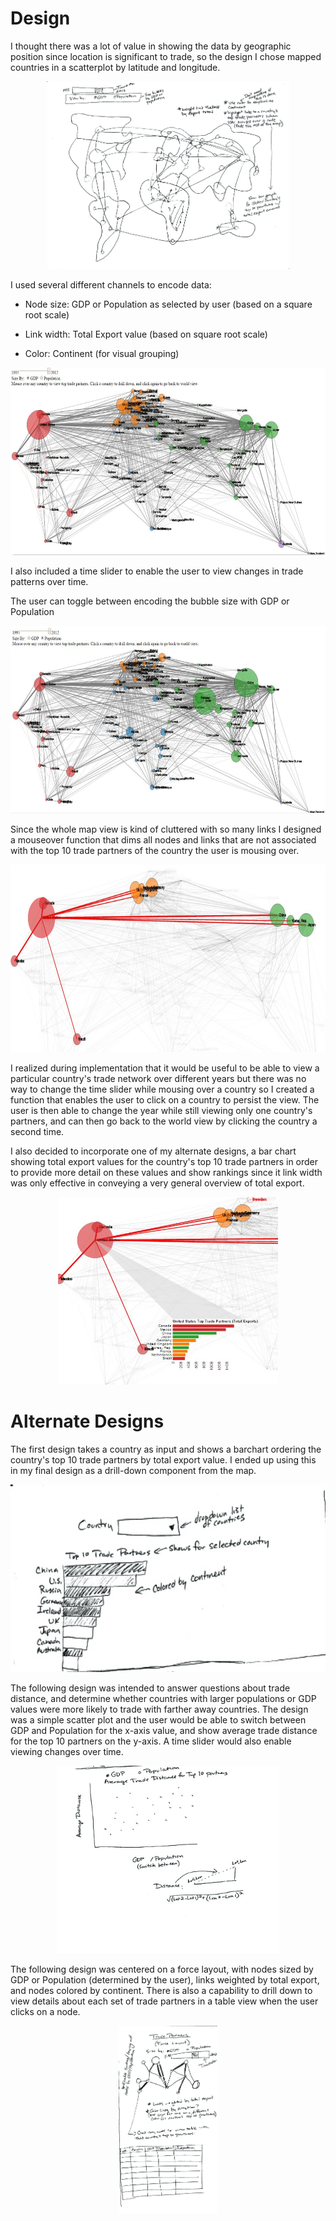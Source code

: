 Design
======

I thought there was a lot of value in showing the data by geographic position since location is significant to trade, so the design I chose mapped countries in a scatterplot by latitude and longitude. 

<p align="center">
  <img src="design/SKuamoo1.jpg" height="300"/>
</p>

I used several different channels to encode data:

* Node size: GDP or Population as selected by user (based on a square root scale)

* Link width: Total Export value (based on square root scale)

* Color: Continent (for visual grouping)

<p align="center">
  <img src="design/map.JPG" height="300"/>
</p>

I also included a time slider to enable the user to view changes in trade patterns over time. 

The user can toggle between encoding the bubble size with GDP or Population

<p align="center">
  <img src="design/map_population.JPG" height="300"/>
</p>

Since the whole map view is kind of cluttered with so many links I designed a mouseover function that dims all nodes and links that are not associated with the top 10 trade partners of the country the user is mousing over.

<p align="center">
  <img src="design/mouseover.jpg" height="300"/>
</p>

I realized during implementation that it would be useful to be able to view a particular country's trade network over different years but there was no way to change the time slider while mousing over a country so I created a function that enables the user to click on a country to persist the view. The user is then able to change the year while still viewing only one country's partners, and can then go back to the world view by clicking the country a second time.

I also decided to incorporate one of my alternate designs, a bar chart showing total export values for the country's top 10 trade partners in order to provide more detail on these values and show rankings since it link width was only effective in conveying a very general overview of total export.

<p align="center">
  <img src="design/click.JPG" height="300"/>
</p>

Alternate Designs
=================

The first design takes a country as input and shows a barchart ordering the country's top 10 trade partners by total export value. I ended up using this in my final design as a drill-down component from the map.

<p align="center">
  <img src="design/SKuamoo4.jpg" height="300"/>
</p>

The following design was intended to answer questions about trade distance, and determine whether countries with larger populations or GDP values were more likely to trade with farther away countries. The design was a simple scatter plot and the user would be able to switch between GDP and Population for the x-axis value, and show average trade distance for the top 10 partners on the y-axis. A time slider would also enable viewing changes over time.

<p align="center">
  <img src="design/SKuamoo3.jpg" height="300"/>
</p>

The following design was centered on a force layout, with nodes sized by GDP or Population (determined by the user), links weighted by total export, and nodes colored by continent. There is also a capability to drill down to view details about each set of trade partners in a table view when the user clicks on a node. 

<p align="center">
  <img src="design/SKuamoo2.jpg" height="300"/>
</p>